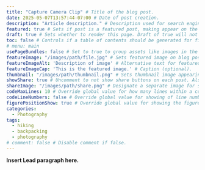 ```yaml
---
title: "Capture Camera Clip" # Title of the blog post.
date: 2025-05-07T13:57:44-07:00 # Date of post creation.
description: "Article description." # Description used for search engine.
featured: true # Sets if post is a featured post, making appear on the home page side bar.
draft: true # Sets whether to render this page. Draft of true will not be rendered.
toc: false # Controls if a table of contents should be generated for first-level links automatically.
# menu: main
usePageBundles: false # Set to true to group assets like images in the same folder as this post.
featureImage: "/images/path/file.jpg" # Sets featured image on blog post.
featureImageAlt: 'Description of image' # Alternative text for featured image.
featureImageCap: 'This is the featured image.' # Caption (optional).
thumbnail: "/images/path/thumbnail.png" # Sets thumbnail image appearing inside card on homepage.
showShare: true # Uncomment to not show share buttons on each post. Also available in each post's front matter.
shareImage: "/images/path/share.png" # Designate a separate image for social media sharing.
codeMaxLines: 10 # Override global value for how many lines within a code block before auto-collapsing.
codeLineNumbers: false # Override global value for showing of line numbers within code block.
figurePositionShow: true # Override global value for showing the figure label.
categories:
  - Photography
tags:
  - hiking
  - backpacking
  - photography
# comment: false # Disable comment if false.
---
```


**Insert Lead paragraph here.**

